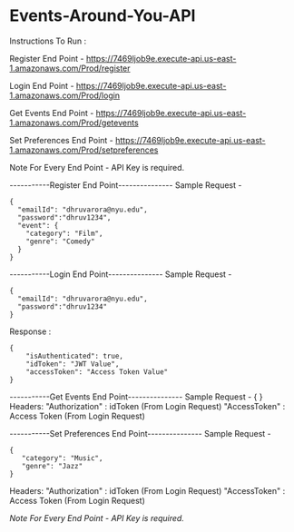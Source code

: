 # Events-Around-You-API

Instructions To Run :

Register End Point - https://7469ljob9e.execute-api.us-east-1.amazonaws.com/Prod/register

Login End Point - https://7469ljob9e.execute-api.us-east-1.amazonaws.com/Prod/login

Get Events End Point - https://7469ljob9e.execute-api.us-east-1.amazonaws.com/Prod/getevents

Set Preferences End Point - https://7469ljob9e.execute-api.us-east-1.amazonaws.com/Prod/setpreferences

Note For Every End Point - API Key is required.

-----------Register End Point---------------
Sample Request -
```
{
  "emailId": "dhruvarora@nyu.edu",
  "password":"dhruv1234",
  "event": {
    "category": "Film",
    "genre": "Comedy"
  }
}
```

-----------Login End Point---------------
Sample Request - 
```
{
  "emailId": "dhruvarora@nyu.edu",
  "password":"dhruv1234"
}
```
Response : 
```
{
    "isAuthenticated": true,
    "idToken": "JWT Value",
    "accessToken": "Access Token Value"
}
```

-----------Get Events End Point---------------
Sample Request - 
{
}
Headers:
"Authorization" : idToken (From Login Request)
"AccessToken" : Access Token (From Login Request)

-----------Set Preferences End Point---------------
Sample Request - 
```
{
   "category": "Music",
   "genre": "Jazz"
}
```
Headers:
"Authorization" : idToken (From Login Request)
"AccessToken" : Access Token (From Login Request)

*Note For Every End Point - API Key is required.*
